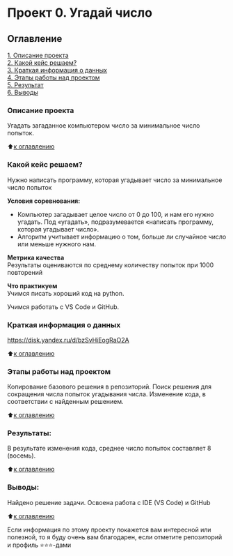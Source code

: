 # Проект 0. Угадай число

## Оглавление  
[1. Описание проекта](README.md#Описание-проекта)  
[2. Какой кейс решаем?](README.md#Какой-кейс-решаем)  
[3. Краткая информация о данных](README.md#Краткая-информация-о-данных)  
[4. Этапы работы над проектом](README.md#Этапы-работы-над-проектом)  
[5. Результат](README.md#Результаты)    
[6. Выводы](README.md#Выводы) 

### Описание проекта    
Угадать загаданное компьютером число за минимальное число попыток.

:arrow_up:[к оглавлению](_)


### Какой кейс решаем?    
Нужно написать программу, которая угадывает число за минимальное число попыток

**Условия соревнования:**  
- Компьютер загадывает целое число от 0 до 100, и нам его нужно угадать. Под «угадать», подразумевается «написать программу, которая угадывает число».
- Алгоритм учитывает информацию о том, больше ли случайное число или меньше нужного нам.

**Метрика качества**     
Результаты оцениваются по среднему количеству попыток при 1000 повторений

**Что практикуем**     
Учимся писать хороший код на python.

Учимся работать с VS Code и GitHub.


### Краткая информация о данных
https://disk.yandex.ru/d/bzSvHiEogRaO2A
  
:arrow_up:[к оглавлению](README.md#Оглавление)


### Этапы работы над проектом  
Копирование базового решения в репозиторий.
Поиск решения для сокращения числа попыток угадывания числа. 
Изменение кода, в соответствии с найденным решением.


:arrow_up:[к оглавлению](README.md#Оглавление)


### Результаты:  
В результате изменения кода, среднее число попыток составляет 8 (восемь).

:arrow_up:[к оглавлению](README.md#Оглавление)


### Выводы:  
Найдено решение задачи. Освоена работа с IDE (VS Code) и GitHub

:arrow_up:[к оглавлению](README.md#Оглавление)


Если информация по этому проекту покажется вам интересной или полезной, то я буду очень вам благодарен, если отметите репозиторий и профиль ⭐️⭐️⭐️-дами
